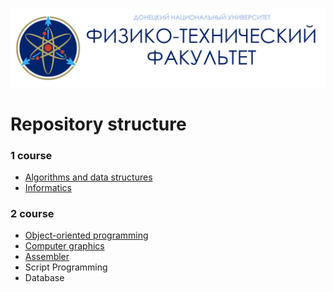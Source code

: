 ![](donnu.jpg)
# Repository structure
### 1 course 
* [Algorithms and data structures](https://github.com/IlonaZellka/DonNU/tree/main/course_1/algorithms_and_data_structures)
* [Informatics](https://github.com/IlonaZellka/DonNU/tree/main/course_1/informatics)
### 2 course
* [Object-oriented programming](https://github.com/IlonaZellka/DonNU/tree/main/course_2/oop)
* [Computer graphics](https://github.com/IlonaZellka/DonNU/tree/main/course_2/computer_graphics)
* [Assembler](https://github.com/IlonaZellka/DonNU/tree/main/course_2/assembler)
* Script Programming
* Database

